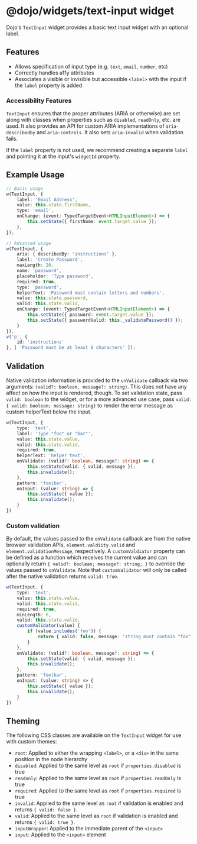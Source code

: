 # @dojo/widgets/text-input widget

Dojo's `TextInput` widget provides a basic text input widget with an optional label.


## Features

- Allows specification of input type (e.g. `text`, `email`, `number`, etc)
- Correctly handles a11y attributes
- Associates a visible or invisible but accessible `<label>` with the input if the `label` property is added

### Accessibility Features

`TextInput` ensures that the proper attributes (ARIA or otherwise) are set along with classes when properties such as `disabled`, `readOnly`, etc. are used. It also provides an API for custom ARIA implementations of `aria-describedby` and `aria-controls`. It also sets `aria-invalid` when validation fails.

If the `label` property is not used, we recommend creating a separate `label` and pointing it at the input's `widgetId` property.

## Example Usage

```typescript
// Basic usage
w(TextInput, {
	label: 'Email Address',
	value: this.state.firstName,
    type: 'email',
	onChange: (event: TypedTargetEvent<HTMLInputElement>) => {
		this.setState({ firstName: event.target.value });
	},
});

// Advanced usage
w(TextInput, {
	aria: { describedBy: 'instructions' },
	label: 'Create Password',
	maxLength: 20,
	name: 'password',
	placeholder: 'Type password',
	required: true,
	type: 'password',
	helperText: 'Password must contain letters and numbers',
	value: this.state.password,
    valid: this.state.valid,
	onChange: (event: TypedTargetEvent<HTMLInputElement>) => {
		this.setState({ password: event.target.value });
		this.setState({ passwordValid: this._validatePassword() });
	}
}),
v('p', {
	id: 'instructions'
}, [ 'Password must be at least 6 characters' ]);
```

## Validation

Native validation information is provided to the `onValidate` callback via two arguments: `(valid?: boolean, message?: string)`. This does not have any affect on how the input is rendered, though. To set validation state, pass `valid: boolean` to the widget, or for a more advanced use case, pass `valid: { valid: boolean; message: string}` to render the error message as custom helperText below the input.

```typescript
w(TextInput, {
	type: 'text',
	label: 'Type "foo" or "bar"',
	value: this.state.value,
	valid: this.state.valid,
	required: true,
	helperText: 'helper text',
	onValidate: (valid?: boolean, message?: string) => {
		this.setState(valid: { valid, message });
		this.invalidate();
	},
	pattern: 'foo|bar',
	onInput: (value: string) => {
		this.setState({ value });
		this.invalidate();
	}
})
```

### Custom validation

By default, the values passed to the `onValidate` callback are from the native browser validation APIs, `element.valdiity.valid` and `element.validationMessage`, respectively. A `customValdiator` property can be defined as a function which receives the current value and can optionally return `{ valid?: boolean; message?: string; }` to override the values passed to `onValidate`. Note that `customValidator` will only be called after the native validation returns `valid: true`.

```typescript
w(TextInput, {
	type: 'text',
	value: this.state.value,
	valid: this.state.valid,
	required: true,
	minLength: 6,
	valid: this.state.valid,
	customValidator(value) {
		if (value.includes('foo')) {
			return { valid: false, message: 'string must contain "foo"' };
		}
	},
	onValidate: (valid?: boolean, message?: string) => {
		this.setState(valid: { valid, message });
		this.invalidate();
	},
	pattern: 'foo|bar',
	onInput: (value: string) => {
		this.setState({ value });
		this.invalidate();
	}
})
```

## Theming

The following CSS classes are available on the `TextInput` widget for use with custom themes:

- `root`: Applied to either the wrapping `<label>`, or a `<div>` in the same position in the node hierarchy
- `disabled`: Applied to the same level as `root` if `properties.disabled` is true
- `readonly`: Applied to the same level as `root` if `properties.readOnly` is true
- `required`: Applied to the same level as `root` if `properties.required` is true
- `invalid`: Applied to the same level as `root` if validation is enabled and returns `{ valid: false }`.
- `valid`: Applied to the same level as `root` if validation is enabled and returns `{ valid: true }`.
- `inputWrapper`: Applied to the immediate parent of the `<input>`
- `input`: Applied to the `<input>` element
